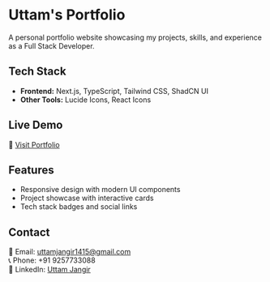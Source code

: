 # Uttam's Portfolio

A personal portfolio website showcasing my projects, skills, and experience as a Full Stack Developer.

## Tech Stack

- **Frontend:** Next.js, TypeScript, Tailwind CSS, ShadCN UI
- **Other Tools:** Lucide Icons, React Icons

## Live Demo

🔗 [Visit Portfolio](https://uttamjangir.me)

## Features

- Responsive design with modern UI components
- Project showcase with interactive cards
- Tech stack badges and social links

## Contact

📧 Email: uttamjangir1415@gmail.com  
📞 Phone: +91 9257733088  
🔗 LinkedIn: [Uttam Jangir](https://www.linkedin.com/in/uttam-jangir)
